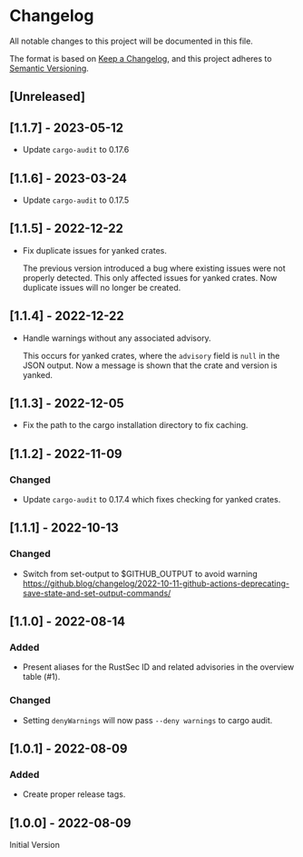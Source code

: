 # Changelog

All notable changes to this project will be documented in this file.

The format is based on [Keep a Changelog](https://keepachangelog.com/en/1.0.0/),
and this project adheres to [Semantic Versioning](https://semver.org/spec/v2.0.0.html).

## [Unreleased]

## [1.1.7] - 2023-05-12

* Update `cargo-audit` to 0.17.6

## [1.1.6] - 2023-03-24

* Update `cargo-audit` to 0.17.5

## [1.1.5] - 2022-12-22

* Fix duplicate issues for yanked crates.

    The previous version introduced a bug where existing issues were not properly detected.
    This only affected issues for yanked crates.
    Now duplicate issues will no longer be created.

## [1.1.4] - 2022-12-22

* Handle warnings without any associated advisory.

    This occurs for yanked crates, where the `advisory` field is `null` in the JSON output.
    Now a message is shown that the crate and version is yanked.

## [1.1.3] - 2022-12-05

* Fix the path to the cargo installation directory to fix caching.

## [1.1.2] - 2022-11-09

### Changed

* Update `cargo-audit` to 0.17.4 which fixes checking for yanked crates.

## [1.1.1] - 2022-10-13

### Changed

* Switch from set-output to $GITHUB_OUTPUT to avoid warning
    https://github.blog/changelog/2022-10-11-github-actions-deprecating-save-state-and-set-output-commands/

## [1.1.0] - 2022-08-14

### Added

* Present aliases for the RustSec ID and related advisories in the overview table (#1).

### Changed

* Setting `denyWarnings` will now pass `--deny warnings` to cargo audit.

## [1.0.1] - 2022-08-09

### Added

* Create proper release tags.

## [1.0.0] - 2022-08-09

Initial Version
